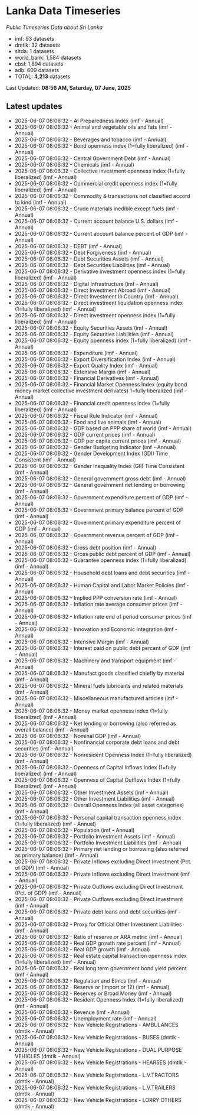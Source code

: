 # Lanka Data Timeseries
*Public Timeseries Data about Sri Lanka*

* imf: 93 datasets
* dmtlk: 32 datasets
* sltda: 1 datasets
* world_bank: 1,584 datasets
* cbsl: 1,894 datasets
* adb: 609 datasets
* TOTAL: **4,213** datasets

Last Updated: **08:56 AM, Saturday, 07 June, 2025**

## Latest updates

* 2025-06-07 08:06:32 - AI Preparedness Index (imf - Annual)
* 2025-06-07 08:06:32 - Animal and vegetable oils and fats (imf - Annual)
* 2025-06-07 08:06:32 - Beverages and tobacco (imf - Annual)
* 2025-06-07 08:06:32 - Bond openness index (1=fully liberalized) (imf - Annual)
* 2025-06-07 08:06:32 - Central Government Debt (imf - Annual)
* 2025-06-07 08:06:32 - Chemicals (imf - Annual)
* 2025-06-07 08:06:32 - Collective investment openness index (1=fully liberalized) (imf - Annual)
* 2025-06-07 08:06:32 - Commercial credit openness index (1=fully liberalized) (imf - Annual)
* 2025-06-07 08:06:32 - Commodity & transactions not classified accord to kind (imf - Annual)
* 2025-06-07 08:06:32 - Crude materials inedible except fuels (imf - Annual)
* 2025-06-07 08:06:32 - Current account balance U.S. dollars (imf - Annual)
* 2025-06-07 08:06:32 - Current account balance percent of GDP (imf - Annual)
* 2025-06-07 08:06:32 - DEBT (imf - Annual)
* 2025-06-07 08:06:32 - Debt Forgiveness (imf - Annual)
* 2025-06-07 08:06:32 - Debt Securities Assets (imf - Annual)
* 2025-06-07 08:06:32 - Debt Securities Liabilities (imf - Annual)
* 2025-06-07 08:06:32 - Derivative investment openness index (1=fully liberalized) (imf - Annual)
* 2025-06-07 08:06:32 - Digital Infrastructure (imf - Annual)
* 2025-06-07 08:06:32 - Direct Investment Abroad (imf - Annual)
* 2025-06-07 08:06:32 - Direct Investment In Country (imf - Annual)
* 2025-06-07 08:06:32 - Direct investment liquidation openness index (1=fully liberalized) (imf - Annual)
* 2025-06-07 08:06:32 - Direct investment openness index (1=fully liberalized) (imf - Annual)
* 2025-06-07 08:06:32 - Equity Securities Assets (imf - Annual)
* 2025-06-07 08:06:32 - Equity Securities Liabilities (imf - Annual)
* 2025-06-07 08:06:32 - Equity openness index (1=fully liberalized) (imf - Annual)
* 2025-06-07 08:06:32 - Expenditure (imf - Annual)
* 2025-06-07 08:06:32 - Export Diversification Index (imf - Annual)
* 2025-06-07 08:06:32 - Export Quality Index (imf - Annual)
* 2025-06-07 08:06:32 - Extensive Margin (imf - Annual)
* 2025-06-07 08:06:32 - Financial Derivatives (imf - Annual)
* 2025-06-07 08:06:32 - Financial Market Openness Index (equity bond money market collective investment derivates) 1=fully liberalized (imf - Annual)
* 2025-06-07 08:06:32 - Financial credit openness index (1=fully liberalized) (imf - Annual)
* 2025-06-07 08:06:32 - Fiscal Rule Indicator (imf - Annual)
* 2025-06-07 08:06:32 - Food and live animals (imf - Annual)
* 2025-06-07 08:06:32 - GDP based on PPP share of world (imf - Annual)
* 2025-06-07 08:06:32 - GDP current prices (imf - Annual)
* 2025-06-07 08:06:32 - GDP per capita current prices (imf - Annual)
* 2025-06-07 08:06:32 - Gender Budgeting Indicator (imf - Annual)
* 2025-06-07 08:06:32 - Gender Development Index (GDI) Time Consistent (imf - Annual)
* 2025-06-07 08:06:32 - Gender Inequality Index (GII) Time Consistent (imf - Annual)
* 2025-06-07 08:06:32 - General government gross debt (imf - Annual)
* 2025-06-07 08:06:32 - General government net lending or borrowing (imf - Annual)
* 2025-06-07 08:06:32 - Government expenditure percent of GDP (imf - Annual)
* 2025-06-07 08:06:32 - Government primary balance percent of GDP (imf - Annual)
* 2025-06-07 08:06:32 - Government primary expenditure percent of GDP (imf - Annual)
* 2025-06-07 08:06:32 - Government revenue percent of GDP (imf - Annual)
* 2025-06-07 08:06:32 - Gross debt position (imf - Annual)
* 2025-06-07 08:06:32 - Gross public debt percent of GDP (imf - Annual)
* 2025-06-07 08:06:32 - Guarantee openness index (1=fully liberalized) (imf - Annual)
* 2025-06-07 08:06:32 - Household debt loans and debt securities (imf - Annual)
* 2025-06-07 08:06:32 - Human Capital and Labor Market Policies (imf - Annual)
* 2025-06-07 08:06:32 - Implied PPP conversion rate (imf - Annual)
* 2025-06-07 08:06:32 - Inflation rate average consumer prices (imf - Annual)
* 2025-06-07 08:06:32 - Inflation rate end of period consumer prices (imf - Annual)
* 2025-06-07 08:06:32 - Innovation and Economic Integration (imf - Annual)
* 2025-06-07 08:06:32 - Intensive Margin (imf - Annual)
* 2025-06-07 08:06:32 - Interest paid on public debt percent of GDP (imf - Annual)
* 2025-06-07 08:06:32 - Machinery and transport equipment (imf - Annual)
* 2025-06-07 08:06:32 - Manufact goods classified chiefly by material (imf - Annual)
* 2025-06-07 08:06:32 - Mineral fuels lubricants and related materials (imf - Annual)
* 2025-06-07 08:06:32 - Miscellaneous manufactured articles (imf - Annual)
* 2025-06-07 08:06:32 - Money market openness index (1=fully liberalized) (imf - Annual)
* 2025-06-07 08:06:32 - Net lending or borrowing (also referred as overall balance) (imf - Annual)
* 2025-06-07 08:06:32 - Nominal GDP (imf - Annual)
* 2025-06-07 08:06:32 - Nonfinancial corporate debt loans and debt securities (imf - Annual)
* 2025-06-07 08:06:32 - Nonresident Openness Index (1=fully liberalized) (imf - Annual)
* 2025-06-07 08:06:32 - Openness of Capital Inflows Index (1=fully liberalized) (imf - Annual)
* 2025-06-07 08:06:32 - Openness of Capital Outflows Index (1=fully liberalized) (imf - Annual)
* 2025-06-07 08:06:32 - Other Investment Assets (imf - Annual)
* 2025-06-07 08:06:32 - Other Investment Liabilities (imf - Annual)
* 2025-06-07 08:06:32 - Overall Openness Index (all asset categories) (imf - Annual)
* 2025-06-07 08:06:32 - Personal capital transaction openness index (1=fully liberalized) (imf - Annual)
* 2025-06-07 08:06:32 - Population (imf - Annual)
* 2025-06-07 08:06:32 - Portfolio Investment Assets (imf - Annual)
* 2025-06-07 08:06:32 - Portfolio Investment Liabilities (imf - Annual)
* 2025-06-07 08:06:32 - Primary net lending or borrowing (also referred as primary balance) (imf - Annual)
* 2025-06-07 08:06:32 - Private Inflows excluding Direct Investment (Pct. of GDP) (imf - Annual)
* 2025-06-07 08:06:32 - Private Inflows excluding Direct Investment (imf - Annual)
* 2025-06-07 08:06:32 - Private Outflows excluding Direct Investment (Pct. of GDP) (imf - Annual)
* 2025-06-07 08:06:32 - Private Outflows excluding Direct Investment (imf - Annual)
* 2025-06-07 08:06:32 - Private debt loans and debt securities (imf - Annual)
* 2025-06-07 08:06:32 - Proxy for Official Other Investment Liabilities (imf - Annual)
* 2025-06-07 08:06:32 - Ratio of reserve or ARA metric (imf - Annual)
* 2025-06-07 08:06:32 - Real GDP growth rate percent (imf - Annual)
* 2025-06-07 08:06:32 - Real GDP growth (imf - Annual)
* 2025-06-07 08:06:32 - Real estate capital transaction openness index (1=fully liberalized) (imf - Annual)
* 2025-06-07 08:06:32 - Real long term government bond yield percent (imf - Annual)
* 2025-06-07 08:06:32 - Regulation and Ethics (imf - Annual)
* 2025-06-07 08:06:32 - Reserve or (Import or 12) (imf - Annual)
* 2025-06-07 08:06:32 - Reserves or Broad Money (imf - Annual)
* 2025-06-07 08:06:32 - Resident Openness Index (1=fully liberalized) (imf - Annual)
* 2025-06-07 08:06:32 - Revenue (imf - Annual)
* 2025-06-07 08:06:32 - Unemployment rate (imf - Annual)
* 2025-06-07 08:06:32 - New Vehicle Registrations - AMBULANCES (dmtlk - Annual)
* 2025-06-07 08:06:32 - New Vehicle Registrations - BUSES (dmtlk - Annual)
* 2025-06-07 08:06:32 - New Vehicle Registrations - DUAL PURPOSE VEHICLES (dmtlk - Annual)
* 2025-06-07 08:06:32 - New Vehicle Registrations - HEARSES (dmtlk - Annual)
* 2025-06-07 08:06:32 - New Vehicle Registrations - L.V.TRACTORS (dmtlk - Annual)
* 2025-06-07 08:06:32 - New Vehicle Registrations - L.V.TRAILERS (dmtlk - Annual)
* 2025-06-07 08:06:32 - New Vehicle Registrations - LORRY OTHERS (dmtlk - Annual)